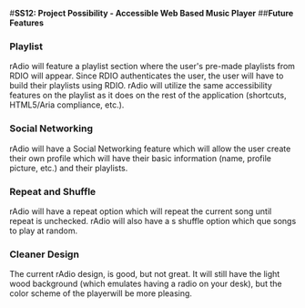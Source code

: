 #**SS12: Project Possibility - Accessible Web Based Music Player** 
##**Future Features**

### Playlist
rAdio will feature a playlist section where the user's pre-made playlists from RDIO will appear.  Since RDIO authenticates the user, the user will have to build their playlists using RDIO.  rAdio
will utilize the same accessibility features on the playlist as it does on the rest of the application (shortcuts, HTML5/Aria compliance, etc.).

### Social Networking
rAdio will have a Social Networking feature which will allow the user create their own profile which will have their basic information (name, profile picture, etc.) and their playlists.

### Repeat and Shuffle
rAdio will have a repeat option which will repeat the current song until repeat is unchecked.  rAdio will also have a s shuffle option which que songs to play at random.

### Cleaner Design
The current rAdio design, is good, but not great.  It will still have the light wood background (which emulates having a radio on your desk), but the color scheme of the playerwill be more pleasing.
